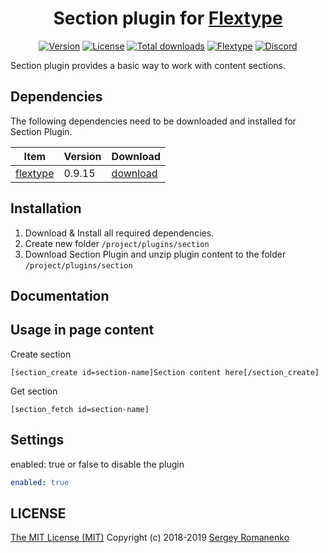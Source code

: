 <h1 align="center">Section plugin for <a href="https://flextype.org/">Flextype</a></h1>

<p align="center">
<a href="https://github.com/flextype-plugins/section/releases"><img alt="Version" src="https://img.shields.io/github/release/flextype-plugins/section.svg?label=version&color=black"></a> <a href="https://github.com/flextype-plugins/section"><img src="https://img.shields.io/badge/license-MIT-blue.svg?color=black" alt="License"></a> <a href="https://github.com/flextype-plugins/section"><img src="https://img.shields.io/github/downloads/flextype-plugins/section/total.svg?color=black" alt="Total downloads"></a> <a href="https://github.com/flextype/flextype"><img src="https://img.shields.io/badge/Flextype-0.9.15-green.svg" alt="Flextype"></a> <a href="https://flextype.org/en/discord"><img src="https://img.shields.io/discord/423097982498635778.svg?logo=discord&color=black&label=Discord%20Chat" alt="Discord"></a>
</p>


Section plugin provides a basic way to work with content sections.

## Dependencies

The following dependencies need to be downloaded and installed for Section Plugin.

| Item | Version | Download |
|---|---|---|
| [flextype](https://github.com/flextype/flextype) | 0.9.15 | [download](https://github.com/flextype/flextype/releases) |

## Installation

1. Download & Install all required dependencies.
2. Create new folder `/project/plugins/section`
3. Download Section Plugin and unzip plugin content to the folder `/project/plugins/section`

## Documentation

## Usage in page content

Create section
```
[section_create id=section-name]Section content here[/section_create]
```

Get section
```
[section_fetch id=section-name]
```

## Settings
enabled: true or false to disable the plugin

```yaml
enabled: true
```

## LICENSE
[The MIT License (MIT)](https://github.com/flextype-plugins/section/blob/master/LICENSE) Copyright (c) 2018-2019 [Sergey Romanenko](https://github.com/Awilum)
